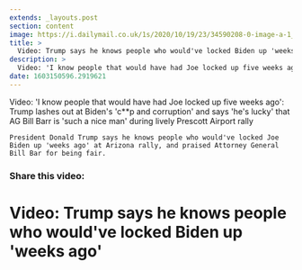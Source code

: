```yaml
--- 
extends: _layouts.post 
section: content 
image: https://i.dailymail.co.uk/1s/2020/10/19/23/34590208-0-image-a-1_1603145873284.jpg 
title: > 
  Video: Trump says he knows people who would've locked Biden up 'weeks ago' 
description: > 
  Video: 'I know people that would have had Joe locked up five weeks ago': Trump lashes out at Biden's 'c**p and corruption' and says 'he's lucky' that AG Bill Barr is 'such a nice man' during lively Prescott Airport rallyPresident Donald Trump says he knows people who would've locked Joe Biden up 'weeks ago' at Arizona rally, and praised Attorney General Bill Bar for being fair. 
date: 1603150596.2919621 
--- 
```

<div><p> Video: 'I know people that would have had Joe locked up five weeks ago': Trump lashes out at Biden's 'c**p and corruption' and says 'he's lucky' that AG Bill Barr is 'such a nice man' during lively Prescott Airport rally </p>
  <p class="video-description ">
    
    President Donald Trump says he knows people who would've locked Joe Biden up 'weeks ago' at Arizona rally, and praised Attorney General Bill Bar for being fair.
  </p>
  <p class="video-title">
    <h3 class="bold">Share this video: </h3>
    <h1>Video: Trump says he knows people who would've locked Biden up 'weeks ago'</h1>
    
  </p>
   

</div>